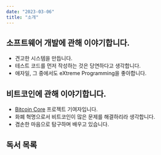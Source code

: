 ```yaml
---
date: "2023-03-06"
title: "소개"
---
```


## 소프트웨어 개발에 관해 이야기합니다.

- 견고한 시스템을 만듭니다.
- 테스트 코드를 먼저 작성하는 것은 당연하다고 생각합니다.
- 애자일, 그 중에서도 eXtreme Programming을 좋아합니다.

## 비트코인에 관해 이야기합니다.

- [Bitcoin Core](https://github.com/bitcoin/bitcoin/pulls?q=is%3Apr+is%3Aclosed+author%3Asogoagain) 프로젝트 기여자입니다.
- 화폐 혁명으로서 비트코인이 많은 문제를 해결하리라 생각합니다.
- 겸손한 마음으로 탐구하며 배우고 있습니다.

## 독서 목록
